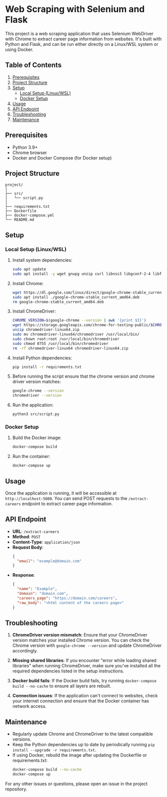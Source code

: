 # Web Scraping with Selenium and Flask

This project is a web scraping application that uses Selenium WebDriver with Chrome to extract career page information from websites. It's built with Python and Flask, and can be run either directly on a Linux/WSL system or using Docker.

## Table of Contents

1. [Prerequisites](#prerequisites)
2. [Project Structure](#project-structure)
3. [Setup](#setup)
   - [Local Setup (Linux/WSL)](#local-setup-linuxwsl)
   - [Docker Setup](#docker-setup)
4. [Usage](#usage)
5. [API Endpoint](#api-endpoint)
6. [Troubleshooting](#troubleshooting)
7. [Maintenance](#maintenance)

## Prerequisites

- Python 3.9+
- Chrome browser
- Docker and Docker Compose (for Docker setup)

## Project Structure

```
project/
│
├── src/
│   └── script.py
│
├── requirements.txt
├── Dockerfile
├── docker-compose.yml
└── README.md
```

## Setup

### Local Setup (Linux/WSL)

1. Install system dependencies:
   ```bash
   sudo apt update
   sudo apt install -y wget gnupg unzip curl libnss3 libgconf-2-4 libfontconfig1 libxi6 libgtk-3-0 libgbm1 libasound2
   ```

2. Install Chrome:
   ```bash
   wget https://dl.google.com/linux/direct/google-chrome-stable_current_amd64.deb
   sudo apt install ./google-chrome-stable_current_amd64.deb
   rm google-chrome-stable_current_amd64.deb
   ```

3. Install ChromeDriver:
   ```bash
   CHROME_VERSION=$(google-chrome --version | awk '{print $3}')
   wget https://storage.googleapis.com/chrome-for-testing-public/$CHROME_VERSION/linux64/chromedriver-linux64.zip
   unzip chromedriver-linux64.zip
   sudo mv chromedriver-linux64/chromedriver /usr/local/bin/
   sudo chown root:root /usr/local/bin/chromedriver
   sudo chmod 0755 /usr/local/bin/chromedriver
   rm -rf chromedriver-linux64 chromedriver-linux64.zip
   ```

4. Install Python dependencies:
   ```bash
   pip install -r requirements.txt
   ```

5. Before running the script ensure that the chrome version and chrome driver version matches:
   ```bash
   google-chrome --version
   chromedriver --version
   ```

6. Run the application:
   ```bash
   python3 src/script.py
   ```

### Docker Setup

1. Build the Docker image:
   ```bash
   docker-compose build
   ```

2. Run the container:
   ```bash
   docker-compose up
   ```

## Usage

Once the application is running, it will be accessible at `http://localhost:5000`. You can send POST requests to the `/extract-careers` endpoint to extract career page information.

## API Endpoint

- **URL**: `/extract-careers`
- **Method**: `POST`
- **Content-Type**: `application/json`
- **Request Body**:
  ```json
  {
    "email": "example@domain.com"
  }
  ```
- **Response**:
  ```json
  {
    "name": "Example",
    "domain": "domain.com",
    "careers_page": "https://domain.com/careers",
    "raw_body": "<html content of the careers page>"
  }
  ```

## Troubleshooting

1. **ChromeDriver version mismatch**: Ensure that your ChromeDriver version matches your installed Chrome version. You can check the Chrome version with `google-chrome --version` and update ChromeDriver accordingly.

2. **Missing shared libraries**: If you encounter "error while loading shared libraries" when running ChromeDriver, make sure you've installed all the required dependencies listed in the setup instructions.

3. **Docker build fails**: If the Docker build fails, try running `docker-compose build --no-cache` to ensure all layers are rebuilt.

4. **Connection issues**: If the application can't connect to websites, check your internet connection and ensure that the Docker container has network access.

## Maintenance

- Regularly update Chrome and ChromeDriver to the latest compatible versions.
- Keep the Python dependencies up to date by periodically running `pip install --upgrade -r requirements.txt`.
- If using Docker, rebuild the image after updating the Dockerfile or requirements.txt:
  ```bash
  docker-compose build --no-cache
  docker-compose up
  ```

For any other issues or questions, please open an issue in the project repository.